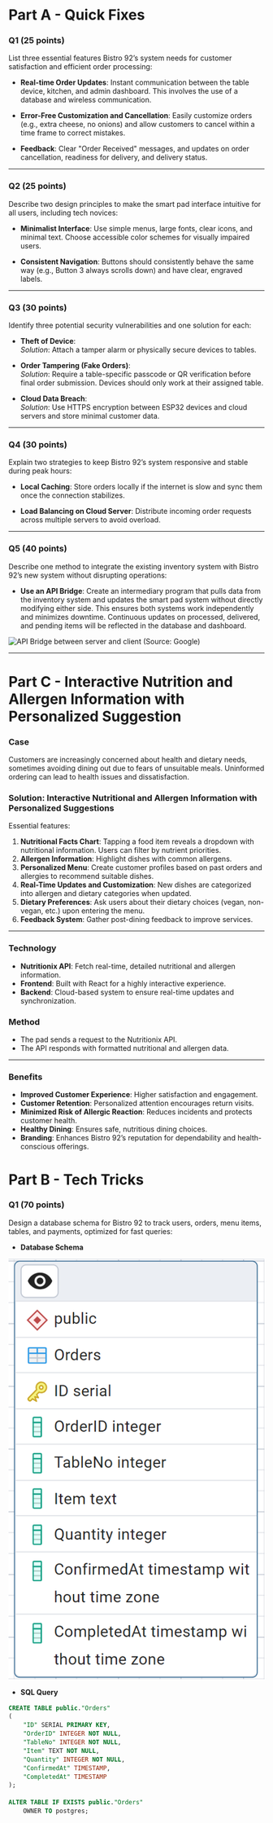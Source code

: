 # Part A - Quick Fixes

### Q1 (25 points)

List three essential features Bistro 92’s system needs for customer satisfaction and efficient order processing:

- **Real-time Order Updates**: Instant communication between the table device, kitchen, and admin dashboard. This involves the use of a database and wireless communication.

- **Error-Free Customization and Cancellation**: Easily customize orders (e.g., extra cheese, no onions) and allow customers to cancel within a time frame to correct mistakes.

- **Feedback**: Clear "Order Received" messages, and updates on order cancellation, readiness for delivery, and delivery status.

---

### Q2 (25 points)

Describe two design principles to make the smart pad interface intuitive for all users, including tech novices:

- **Minimalist Interface**: Use simple menus, large fonts, clear icons, and minimal text. Choose accessible color schemes for visually impaired users.

- **Consistent Navigation**: Buttons should consistently behave the same way (e.g., Button 3 always scrolls down) and have clear, engraved labels.

---

### Q3 (30 points)

Identify three potential security vulnerabilities and one solution for each:

- **Theft of Device**:  
  _Solution_: Attach a tamper alarm or physically secure devices to tables.

- **Order Tampering (Fake Orders)**:  
  _Solution_: Require a table-specific passcode or QR verification before final order submission. Devices should only work at their assigned table.

- **Cloud Data Breach**:  
  _Solution_: Use HTTPS encryption between ESP32 devices and cloud servers and store minimal customer data.

---

### Q4 (30 points)

Explain two strategies to keep Bistro 92’s system responsive and stable during peak hours:

- **Local Caching**: Store orders locally if the internet is slow and sync them once the connection stabilizes.

- **Load Balancing on Cloud Server**: Distribute incoming order requests across multiple servers to avoid overload.

---

### Q5 (40 points)

Describe one method to integrate the existing inventory system with Bistro 92’s new system without disrupting operations:

- **Use an API Bridge**: Create an intermediary program that pulls data from the inventory system and updates the smart pad system without directly modifying either side. This ensures both systems work independently and minimizes downtime. Continuous updates on processed, delivered, and pending items will be reflected in the database and dashboard.

![API Bridge between server and client (Source: Google)](https://mono-x.com/api-bridge/en/img/functions-1.png)

---

# Part C - Interactive Nutrition and Allergen Information with Personalized Suggestion

### Case

Customers are increasingly concerned about health and dietary needs, sometimes avoiding dining out due to fears of unsuitable meals. Uninformed ordering can lead to health issues and dissatisfaction.

### Solution: Interactive Nutritional and Allergen Information with Personalized Suggestions

Essential features:

1. **Nutritional Facts Chart**: Tapping a food item reveals a dropdown with nutritional information. Users can filter by nutrient priorities.
2. **Allergen Information**: Highlight dishes with common allergens.
3. **Personalized Menu**: Create customer profiles based on past orders and allergies to recommend suitable dishes.
4. **Real-Time Updates and Customization**: New dishes are categorized into allergen and dietary categories when updated.
5. **Dietary Preferences**: Ask users about their dietary choices (vegan, non-vegan, etc.) upon entering the menu.
6. **Feedback System**: Gather post-dining feedback to improve services.

---

### Technology

- **Nutritionix API**: Fetch real-time, detailed nutritional and allergen information.
- **Frontend**: Built with React for a highly interactive experience.
- **Backend**: Cloud-based system to ensure real-time updates and synchronization.

### Method

- The pad sends a request to the Nutritionix API.
- The API responds with formatted nutritional and allergen data.

---

### Benefits

- **Improved Customer Experience**: Higher satisfaction and engagement.
- **Customer Retention**: Personalized attention encourages return visits.
- **Minimized Risk of Allergic Reaction**: Reduces incidents and protects customer health.
- **Healthy Dining**: Ensures safe, nutritious dining choices.
- **Branding**: Enhances Bistro 92’s reputation for dependability and health-conscious offerings.



# Part B - Tech Tricks

### Q1 (70 points)

Design a database schema for Bistro 92 to track users, orders,
menu items, tables, and payments, optimized for fast queries:
- **Database Schema**  

![Database Schema](Schema.png)  
- **SQL Query**  

```sql
CREATE TABLE public."Orders"
(
	"ID" SERIAL PRIMARY KEY,
    "OrderID" INTEGER NOT NULL,
    "TableNo" INTEGER NOT NULL,
    "Item" TEXT NOT NULL,
    "Quantity" INTEGER NOT NULL,
    "ConfirmedAt" TIMESTAMP,
    "CompletedAt" TIMESTAMP
);

ALTER TABLE IF EXISTS public."Orders"
    OWNER TO postgres;
```
